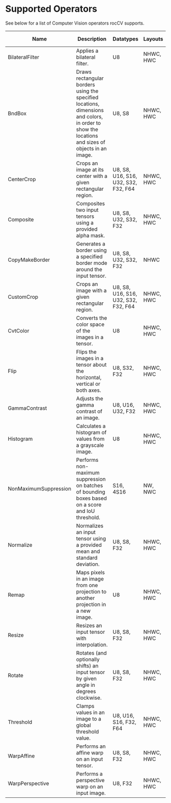 # Supported Operators

See below for a list of Computer Vision operators rocCV supports.

|Name|Description|Datatypes|Layouts|CPU/GPU Support|
|-|-|-|-|-|
|BilateralFilter|Applies a bilateral filter.|U8|NHWC, HWC|Both|
|BndBox|Draws rectangular borders using the specified locations, dimensions and colors, in order to show the locations and sizes of objects in an image.|U8, S8|NHWC, HWC|Both|
|CenterCrop|Crops an image at its center with a given rectangular region.|U8, S8, U16, S16, U32, S32, F32, F64|NHWC, HWC|Both|
|Composite|Composites two input tensors using a provided alpha mask.|U8, S8, U32, S32, F32|NHWC, HWC|Both|
|CopyMakeBorder|Generates a border using a specified border mode around the input tensor.|U8, S8, U32, S32, F32|NHWC|Both|
|CustomCrop|Crops an image with a given rectangular region.|U8, S8, U16, S16, U32, S32, F32, F64|NHWC, HWC|Both|
|CvtColor|Converts the color space of the images in a tensor.|U8|NHWC, HWC|Both|
|Flip|Flips the images in a tensor about the horizontal, vertical or both axes.|U8, S32, F32|NHWC, HWC|Both|
|GammaContrast|Adjusts the gamma contrast of an image.|U8, U16, U32, F32|NHWC, HWC|Both|
|Histogram|Calculates a histogram of values from a grayscale image.|U8|NHWC, HWC|Both|
|NonMaximumSuppression|Performs non-maximum suppression on batches of bounding boxes based on a score and IoU threshold.|S16, 4S16|NW, NWC|Both|
|Normalize|Normalizes an input tensor using a provided mean and standard deviation.|U8, S8, F32|NHWC, HWC|Both|
|Remap|Maps pixels in an image from one projection to another projection in a new image.|U8|NHWC, HWC|Both|
|Resize|Resizes an input tensor with interpolation.|U8, S8, F32|NHWC, HWC|Both|
|Rotate|Rotates (and optionally shifts) an input tensor by given angle in degrees clockwise.|U8, S8, F32|NHWC, HWC|Both|
|Threshold|Clamps values in an image to a global threshold value.|U8, U16, S16, F32, F64|NHWC, HWC|Both|
|WarpAffine|Performs an affine warp on an input tensor.|U8, S8, F32|NHWC, HWC|Both|
|WarpPerspective|Performs a perspective warp on an input image.|U8, F32|NHWC, HWC|Both|
